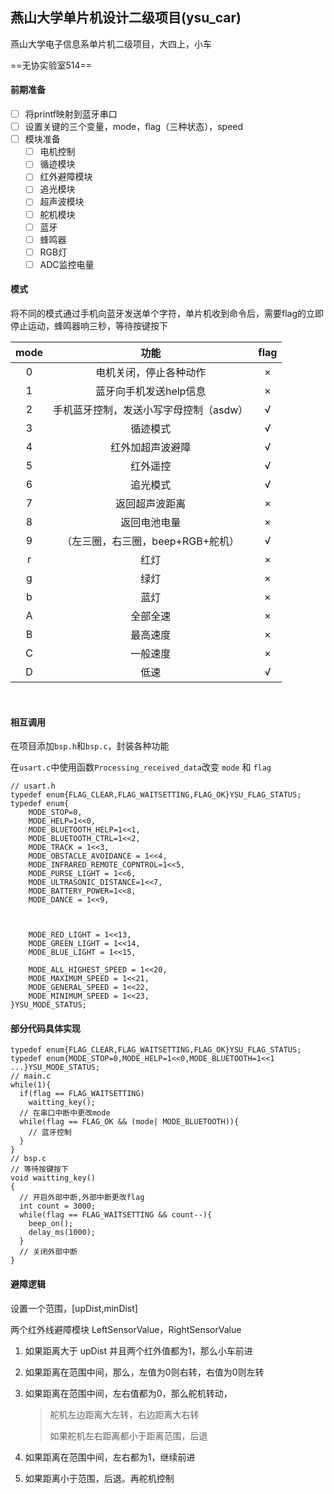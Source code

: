 ## 燕山大学单片机设计二级项目(ysu_car)
燕山大学电子信息系单片机二级项目，大四上，小车

==无协实验室514==

#### 前期准备

- [ ] 将printf映射到蓝牙串口
- [ ] 设置关键的三个变量，mode，flag（三种状态），speed
- [ ] 模块准备
  - [ ] 电机控制
  - [ ] 循迹模块
  - [ ] 红外避障模块
  - [ ] 追光模块
  - [ ] 超声波模块
  - [ ] 舵机模块
  - [ ] 蓝牙
  - [ ] 蜂鸣器
  - [ ] RGB灯
  - [ ] ADC监控电量

#### 模式

将不同的模式通过手机向蓝牙发送单个字符，单片机收到命令后，需要flag的立即停止运动，蜂鸣器响三秒，等待按键按下

| mode |                  功能                  | flag |
| :--: | :------------------------------------: | :--: |
|  0   |         电机关闭，停止各种动作         |  ×   |
|  1   |         蓝牙向手机发送help信息         |  ×   |
|  2   | 手机蓝牙控制，发送小写字母控制（asdw） |  √   |
|  3   |                循迹模式                |  √   |
|  4   |            红外加超声波避障            |  √   |
|  5   |                红外遥控                |  √   |
|  6   |                追光模式                |  √   |
|  7   |             返回超声波距离             |  ×   |
|  8   |              返回电池电量              |  ×   |
|  9   |   （左三圈，右三圈，beep+RGB+舵机）    |  √   |
|  r   |                  红灯                  |  ×   |
|  g   |                  绿灯                  |  ×   |
|  b   |                  蓝灯                  |  ×   |
|  A   |                全部全速                |  ×   |
|  B   |                最高速度                |  ×   |
|  C   |                一般速度                |  ×   |
|  D   |                  低速                  |  √   |

<br/>

#### 相互调用

在项目添加`bsp.h`和`bsp.c`，封装各种功能

在`usart.c`中使用函数`Processing_received_data`改变 `mode` 和 `flag`

```
// usart.h
typedef enum{FLAG_CLEAR,FLAG_WAITSETTING,FLAG_OK}YSU_FLAG_STATUS;
typedef enum{
	MODE_STOP=0,
	MODE_HELP=1<<0,
	MODE_BLUETOOTH_HELP=1<<1,
	MODE_BLUETOOTH_CTRL=1<<2,
	MODE_TRACK = 1<<3,
	MODE_OBSTACLE_AVOIDANCE = 1<<4,
	MODE_INFRARED_REMOTE_COPNTROL=1<<5,
	MODE_PURSE_LIGHT = 1<<6,
	MODE_ULTRASONIC_DISTANCE=1<<7,
	MODE_BATTERY_POWER=1<<8,
	MODE_DANCE = 1<<9,
	
	
	
	MODE_RED_LIGHT = 1<<13,
	MODE_GREEN_LIGHT = 1<<14,
	MODE_BLUE_LIGHT = 1<<15,
	
	MODE_ALL_HIGHEST_SPEED = 1<<20,
	MODE_MAXIMUM_SPEED = 1<<21,
	MODE_GENERAL_SPEED = 1<<22,
	MODE_MINIMUM_SPEED = 1<<23,
}YSU_MODE_STATUS;
```



#### 部分代码具体实现

```
typedef enum{FLAG_CLEAR,FLAG_WAITSETTING,FLAG_OK}YSU_FLAG_STATUS;
typedef enum{MODE_STOP=0,MODE_HELP=1<<0,MODE_BLUETOOTH=1<<1 ...}YSU_MODE_STATUS;
// main.c 
while(1){
  if(flag == FLAG_WAITSETTING)
    waitting_key();
  // 在串口中断中更改mode
  while(flag == FLAG_OK && (mode| MODE_BLUETOOTH)){
    // 蓝牙控制
  }
}
// bsp.c 
// 等待按键按下
void waitting_key()
{
  // 开启外部中断,外部中断更改flag
  int count = 3000;
  while(flag == FLAG_WAITSETTING && count--){
    beep_on();
    delay_ms(1000);
  }
  // 关闭外部中断
}
```

#### 避障逻辑

设置一个范围，[upDist,minDist]

两个红外线避障模块 LeftSensorValue，RightSensorValue

1. 如果距离大于 upDist 并且两个红外值都为1，那么小车前进

2. 如果距离在范围中间，那么，左值为0则右转，右值为0则左转

3. 如果距离在范围中间，左右值都为0，那么舵机转动，

   > 舵机左边距离大左转，右边距离大右转
   >
   > 如果舵机左右距离都小于距离范围，后退

4. 如果距离在范围中间，左右都为1，继续前进

5. 如果距离小于范围，后退。再舵机控制
